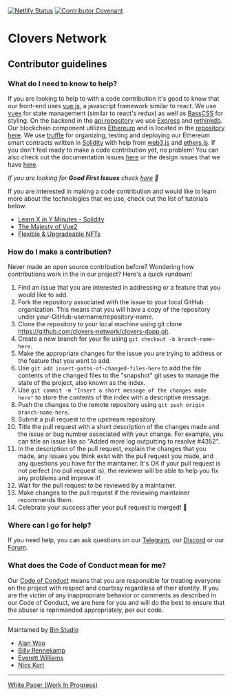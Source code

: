
[![Netlify Status](https://api.netlify.com/api/v1/badges/aa024be6-94d0-4cba-bfd3-4f3997191972/deploy-status)](https://app.netlify.com/sites/clovers/deploys) [![Contributor Covenant](https://img.shields.io/badge/Contributor%20Covenant-v1.4%20adopted-ff69b4.svg)](code-of-conduct.md)

# Clovers Network

## Contributor guidelines
### What do I need to know to help?
If you are looking to help to with a code contribution it's good to know that our front-end uses [vue.js](https://vuejs.org/), a javascript framework similar to react. We use [vuex](https://vuex.vuejs.org/) for state management (similar to react's redux) as well as [BassCSS](https://basscss.com) for styling. On the backend in the [api repository](https://github.com/clovers-network/clovers-api) we use [Express](https://expressjs.com/) and [rethinkdb](http://rethinkdb.com). Our blockchain component utilizes [Ethereum](https://ethereum.org) and is located in the [repository here](https://github.com/clovers-network/clovers-contracts). We use [truffle](http://truffleframework.com) for organizing, testing and deploying our Ethereum smart contracts written in [Solidity](https://solidity.readthedocs.io/en/v0.5.11/) with help from [web3.js](https://github.com/ethereum/web3.js) and [ethers.js](https://github.com/ethers-io/ethers.js/). If you don't feel ready to make a code contribution yet, no problem! You can also check out the documentation issues [here](https://github.com/clovers-network/clovers-dapp/labels/docs) or the design issues that we have [here](https://github.com/clovers-network/clovers-dapp/labels/design).

*If you are looking for __Good First Issues__ check [here](https://github.com/clovers-network/clovers-dapp/labels/Good%20First%20Issue) 👀*

If you are interested in making a code contribution and would like to learn more about the technologies that we use, check out the list of tutorials below.

* [Learn X in Y Minutes - Solidity](https://learnxinyminutes.com/docs/solidity/)
* [The Majesty of Vue2](https://leanpub.com/vuejs2)
* [Flexible & Upgradeable NFTs](https://kauri.io/collection/5d11f9f8a6afcc0001f621de/flexible-upgradeable-and-highly-available-nfts)

### How do I make a contribution?
Never made an open source contribution before? Wondering how contributions work in the in our project? Here's a quick rundown!

1. Find an issue that you are interested in addressing or a feature that you would like to add.
2. Fork the repository associated with the issue to your local GitHub organization. This means that you will have a copy of the repository under your-GitHub-username/repository-name.
3. Clone the repository to your local machine using git clone https://github.com/clovers-network/clovers-dapp.git.
4. Create a new branch for your fix using `git checkout -b branch-name-here`.
5. Make the appropriate changes for the issue you are trying to address or the feature that you want to add.
6. Use `git add insert-paths-of-changed-files-here` to add the file contents of the changed files to the "snapshot" git uses to manage the state of the project, also known as the index.
7. Use `git commit -m "Insert a short message of the changes made here"` to store the contents of the index with a descriptive message.
8. Push the changes to the remote repository using `git push origin branch-name-here`.
9. Submit a pull request to the upstream repository.
10. Title the pull request with a short description of the changes made and the issue or bug number associated with your change. For example, you can title an issue like so "Added more log outputting to resolve #4352".
11. In the description of the pull request, explain the changes that you made, any issues you think exist with the pull request you made, and any questions you have for the maintainer. It's OK if your pull request is not perfect (no pull request is), the reviewer will be able to help you fix any problems and improve it!
12. Wait for the pull request to be reviewed by a maintainer.
13. Make changes to the pull request if the reviewing maintainer recommends them.
14. Celebrate your success after your pull request is merged! 🎉

### Where can I go for help?
If you need help, you can ask questions on our [Telegram](https://t.me/cloversnetwork), our [Discord](https://discord.gg/tQkPbat) or our [Forum](https://forum.clovers.network).

### What does the Code of Conduct mean for me?
Our [Code of Conduct](https://github.com/clovers-network/clovers-dapp/blob/master/CODE_OF_CONDUCT.md) means that you are responsible for treating everyone on the project with respect and courtesy regardless of their identity. If you are the victim of any inappropriate behavior or comments as described in our Code of Conduct, we are here for you and will do the best to ensure that the abuser is reprimanded appropriately, per our code.

---

Maintained by [Bin Studio](https://bin.am)
 * [Alan Woo](https://github.com/alancwoo/)
 * [Billy Rennekamp](https://github.com/okwme/)
 * [Everett Williams](https://github.com/evvvritt)
 * [Nics Kort](https://github.com/n-kort/) 
 
---

[White Paper (Work In Progress)](https://docs.google.com/document/d/1If-yoN-4cbIT0X_PSEfxVYqlZ7kgFRQapx8AR79mhME/edit?usp=sharing)
